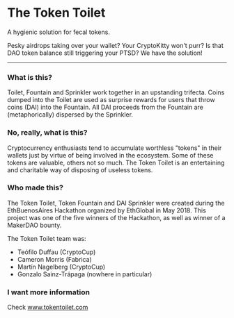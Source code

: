 # The Token Toilet
A hygienic solution for fecal tokens.

Pesky airdrops taking over your wallet? Your CryptoKitty won't purr? Is that DAO token balance still triggering your PTSD?  We have the solution!
 
--------------

### What is this?


Toilet, Fountain and Sprinkler work together in an upstanding trifecta. Coins dumped into the Toilet are used as surprise rewards for users that throw coins (DAI) into the Fountain. All DAI proceeds from the Fountain are (metaphorically) dispersed by the Sprinkler.

### No, really, what is this?

Cryptocurrency enthusiasts tend to accumulate worthless "tokens" in their wallets just by virtue of being involved in the ecosystem. Some of these tokens are valuable, others not so much. The Token Toilet is an entertaining and charitable way of disposing of useless tokens.

### Who made this?

The Token Toilet, Token Fountain and DAI Sprinkler were created during the EthBuenosAires Hackathon organized by EthGlobal in May 2018. This project was one of the five winners of the Hackathon, as well as winner of a MakerDAO bounty.

The Token Toilet team was:

* Teófilo Duffau (CryptoCup)
* Cameron Morris (Fabrica)
* Martín Nagelberg (CryptoCup)
* Gonzalo Sainz-Trápaga (nowhere in particular)

### I want more information

Check www.tokentoilet.com
